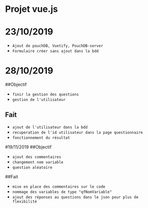 # Projet vue.js
# 23/10/2019
- `Ajout de pouchDB, Vuetify, PouchDB-server`
- `Formulaire créer sans ajout dans la bdd `

# 28/10/2019
##Objectif
- `finir la gestion des questions`
- `gestion de l'utilisateur `

## Fait 
- `ajout de l'utilisateur dans la bdd`
- `recuperation de l'id utilisateur dans la page questionnaire`
- `fonctionnement du résultat`

#19/11/2019
##Objectif
- `ajout des commentaires`
- `changement nom variable`
- `question aléatoire`

##Fait

- `mise en place des commentaires sur le code`
- `nommage des variables de type "qfNomVariable"`
- `ajout des réponses au questions dans le json pour plus de flexibilité`
